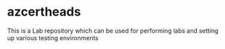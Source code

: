 # azcertheads
This is a Lab repository which can be used for performing labs and setting up various testing environments
